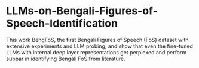 # LLMs-on-Bengali-Figures-of-Speech-Identification
This work BengFoS, the first Bengali Figures of Speech (FoS) dataset with extensive experiments and LLM probing, and show that even the fine-tuned LLMs with internal deep layer representations get perplexed and perform subpar in identifying Bengali FoS from literature.
